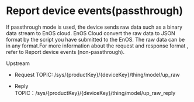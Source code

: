 # Report device events​ (passthrough)

If passthrough mode is used, the device sends raw data such as a binary
data stream to EnOS cloud. EnOS Cloud convert the raw data to JSON
format by the script you have submitted to the EnOS. The raw data can be
in any format.For more information about the request and response format
, refer to Report device events​ (non-passthrough).

Upstream
- Request TOPIC: /sys/{productKey}/{deviceKey}/thing/model/up_raw

- Reply TOPIC：/sys/{productKey}/{deviceKey}/thing/model/up_raw_reply
